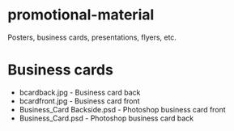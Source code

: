 promotional-material
====================

Posters, business cards, presentations, flyers, etc.

Business cards
==============

 * bcardback.jpg - Business card back
 * bcardfront.jpg - Business card front
 * Business_Card Backside.psd - Photoshop business card front
 * Business_Card.psd - Photoshop business card back
